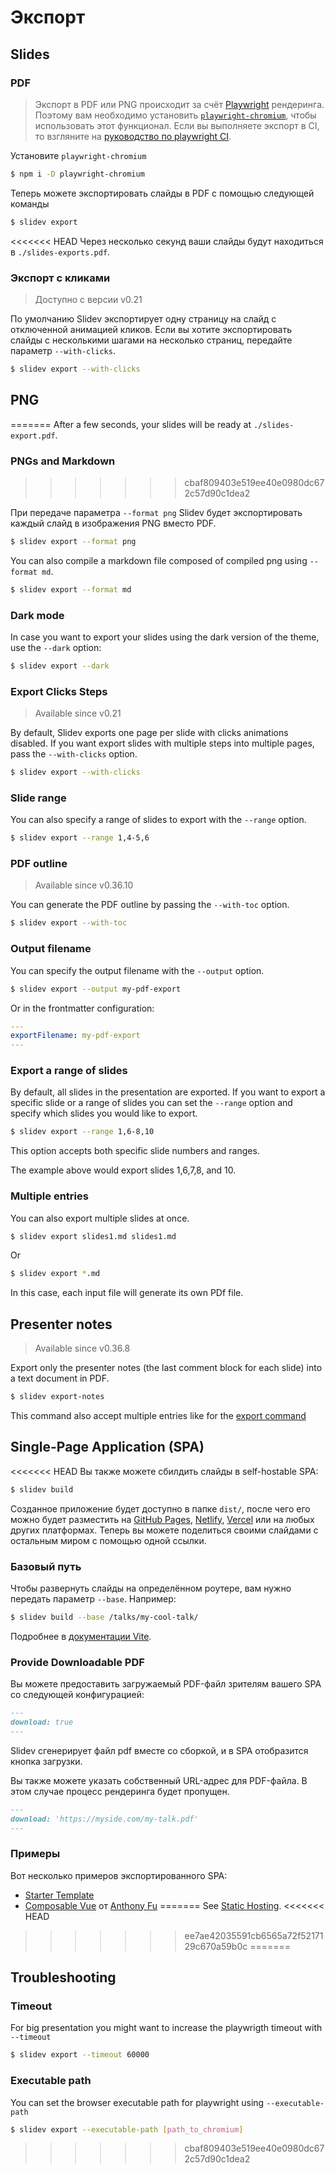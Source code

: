 # Экспорт

## Slides

### PDF

> Экспорт в PDF или PNG происходит за счёт [Playwright](https://playwright.dev) рендеринга. Поэтому вам необходимо установить [`playwright-chromium`](https://playwright.dev/docs/installation#download-single-browser-binary), чтобы использовать этот функционал.
> Если вы выполняете экспорт в CI, то взгляните на [руководство по playwright CI](https://playwright.dev/docs/ci).

Установите `playwright-chromium`

```bash
$ npm i -D playwright-chromium
```

Теперь можете экспортировать слайды в PDF с помощью следующей команды

```bash
$ slidev export
```

<<<<<<< HEAD
Через несколько секунд ваши слайды будут находиться в `./slides-exports.pdf`.

### Экспорт с кликами

> Доступно с версии v0.21

По умолчанию Slidev экспортирует одну страницу на слайд с отключенной анимацией кликов. Если вы хотите экспортировать слайды с несколькими шагами на несколько страниц, передайте параметр `--with-clicks`.

```bash
$ slidev export --with-clicks
```

## PNG
=======
After a few seconds, your slides will be ready at `./slides-export.pdf`.

### PNGs and Markdown
>>>>>>> cbaf809403e519ee40e0980dc672c57d90c1dea2

При передаче параметра `--format png` Slidev будет экспортировать каждый слайд в изображения PNG вместо PDF.

```bash
$ slidev export --format png
```

You can also compile a markdown file composed of compiled png using `--format md`.

```bash
$ slidev export --format md
```

### Dark mode

In case you want to export your slides using the dark version of the theme, use the `--dark` option:

```bash
$ slidev export --dark
```

### Export Clicks Steps

> Available since v0.21

By default, Slidev exports one page per slide with clicks animations disabled. If you want export slides with multiple steps into multiple pages, pass the `--with-clicks` option.

```bash
$ slidev export --with-clicks
```

### Slide range

You can also specify a range of slides to export with the `--range` option.

```bash
$ slidev export --range 1,4-5,6
```

### PDF outline

> Available since v0.36.10

You can generate the PDF outline by passing the `--with-toc` option.

```bash
$ slidev export --with-toc
```

### Output filename

You can specify the output filename with the `--output` option.

```bash
$ slidev export --output my-pdf-export
```

Or in the frontmatter configuration:

```yaml
---
exportFilename: my-pdf-export
---
```

### Export a range of slides

By default, all slides in the presentation are exported. If you want to export a specific slide or a range of slides you can set the `--range` option and specify which slides you would like to export. 

```bash
$ slidev export --range 1,6-8,10
```

This option accepts both specific slide numbers and ranges.

The example above would export slides 1,6,7,8, and 10.


### Multiple entries

You can also export multiple slides at once.

```bash
$ slidev export slides1.md slides1.md
```

Or

```bash
$ slidev export *.md
```

In this case, each input file will generate its own PDf file.

## Presenter notes

> Available since v0.36.8

Export only the presenter notes (the last comment block for each slide) into a text document in PDF.

```bash
$ slidev export-notes
```

This command also accept multiple entries like for the [export command](#multiple-entries)

## Single-Page Application (SPA)

<<<<<<< HEAD
Вы также можете сбилдить слайды в self-hostable SPA:

```bash
$ slidev build
```

Созданное приложение будет доступно в папке `dist/`, после чего его можно будет разместить на [GitHub Pages](https://pages.github.com/), [Netlify](https://netlify.app/), [Vercel](https://vercel.com/) или на любых других платформах. Теперь вы можете поделиться своими слайдами с остальным миром с помощью одной ссылки.

### Базовый путь

Чтобы развернуть слайды на определённом роутере, вам нужно передать параметр `--base`. Например:

```bash
$ slidev build --base /talks/my-cool-talk/
```

Подробнее в [документации Vite](https://vitejs.dev/guide/build.html#public-base-path).

### Provide Downloadable PDF

Вы можете предоставить загружаемый PDF-файл зрителям вашего SPA со следующей конфигурацией:

```md
---
download: true
---
```

Slidev сгенерирует файл pdf вместе со сборкой, и в SPA отобразится кнопка загрузки.

Вы также можете указать собственный URL-адрес для PDF-файла. В этом случае процесс рендеринга будет пропущен.

```md
---
download: 'https://myside.com/my-talk.pdf'
---
```

### Примеры

Вот несколько примеров экспортированного SPA:

- [Starter Template](https://sli.dev/demo/starter)
- [Composable Vue](https://talks.antfu.me/2021/composable-vue) от [Anthony Fu](https://github.com/antfu)
=======
See [Static Hosting](/guide/hosting).
<<<<<<< HEAD
>>>>>>> ee7ae42035591cb6565a72f5217129c670a59b0c
=======

## Troubleshooting

### Timeout

For big presentation you might want to increase the playwrigth timeout with `--timeout`

```bash
$ slidev export --timeout 60000
```

### Executable path

You can set the browser executable path for playwright using `--executable-path`

```bash
$ slidev export --executable-path [path_to_chromium]
```
>>>>>>> cbaf809403e519ee40e0980dc672c57d90c1dea2

